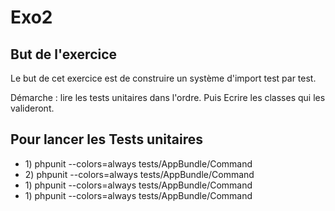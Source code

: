 <h1>Exo2</h1>

<h2>But de l'exercice</h2>
<p>Le but de cet exercice est de construire un système d'import test par test.</p>
<p>Démarche : lire les tests unitaires dans l'ordre. Puis Ecrire les classes qui les valideront.</p>

<h2>Pour lancer les Tests unitaires</h2>
<ul>
    <li>1) phpunit --colors=always tests/AppBundle/Command</li>
    <li>2) phpunit --colors=always tests/AppBundle/Command</li>
    <li>1) phpunit --colors=always tests/AppBundle/Command</li>
    <li>1) phpunit --colors=always tests/AppBundle/Command</li>

</ul> 
